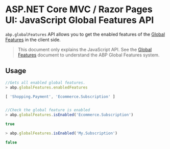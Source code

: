 # ASP.NET Core MVC / Razor Pages UI: JavaScript Global Features API

`abp.globalFeatures` API allows you to get the enabled features of the [Global Features](../../../Global-Features.md) in the client side.

> This document only explains the JavaScript API. See the [Global Features](../../../Global-Features.md) document to understand the ABP Global Features system.

## Usage

````js
//Gets all enabled global features.
> abp.globalFeatures.enabledFeatures

[ 'Shopping.Payment', 'Ecommerce.Subscription' ]


//Check the global feature is enabled
> abp.globalFeatures.isEnabled('Ecommerce.Subscription')

true

> abp.globalFeatures.isEnabled('My.Subscription')

false
````
